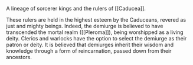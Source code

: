 A lineage of sorcerer kings and the rulers of [[Caducea]].

These rulers are held in the highest esteem by the Caduceans, revered as just and mighty beings. Indeed, the demiurge is believed to have transcended the mortal realm ([[Pleroma]]), being worshipped as a living deity. Clerics and warlocks have the option to select the demiurge as their patron or deity. It is believed that demiurges inherit their wisdom and knowledge through a form of reincarnation, passed down from their ancestors.
